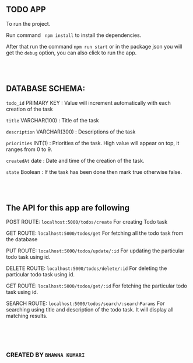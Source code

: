 ## TODO APP

To run the project.

Run command ` npm install` to install the dependencies.

After that run the command `npm run start` or in the package json you will get the `debug` option, you can also click to run the app.

<br><br>

## DATABASE SCHEMA:

  `todo_id` PRIMARY KEY : Value will increment automatically with each creation of the task

  `title` VARCHAR(100) : Title of the task 

  `description` VARCHAR(300) : Descriptions of the task

  `priorities` INT(1) : Priorities of the task. High value will appear on top, it ranges from 0 to 9.

  `createdAt` date : Date and time of the creation of the task.

  `state` Boolean : If the task has been done then mark true otherwise false.


<br><br>

## The API for this app are following

POST ROUTE:  `localhost:5000/todos/create`  For creating Todo task

GET ROUTE:  `localhost:5000/todos/get`    For fetching all the todo task from the database

PUT ROUTE:  `localhost:5000/todos/update/:id`   For updating the particular todo task using id.

DELETE ROUTE:  `localhost:5000/todos/delete/:id`  For deleting the particular todo task using id.

GET ROUTE:  `localhost:5000/todos/get/:id`   For fetching the particular todo task using id.

SEARCH ROUTE: `localhost:5000/todos/search/:searchParams`   For searching using title and description of the todo task. It will display all matching results.

<BR><BR><BR>
### CREATED BY `BHAWNA KUMARI`
